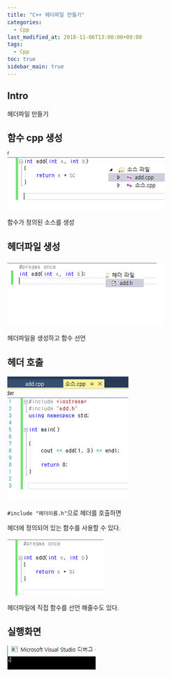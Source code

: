 ```yaml
---
title: "C++ 헤더파일 만들기"
categories: 
  - Cpp
last_modified_at: 2018-11-06T13:00:00+09:00
tags: 
  - Cpp
toc: true
sidebar_main: true
---
```


## Intro

헤더파일 만들기


## 함수 cpp 생성


![func](https://github.com/lesslate/lesslate.github.io/blob/master/assets/img/cpp/function.png?raw=true)


함수가 정의된 소스를 생성


## 헤더파일 생성

![head](https://github.com/lesslate/lesslate.github.io/blob/master/assets/img/cpp/header.png?raw=true)

헤더파일을 생성하고 함수 선언



## 헤더 호출

![main](https://github.com/lesslate/lesslate.github.io/blob/master/assets/img/cpp/source.png?raw=true
)


``#include "헤더이름.h"``으로 헤더를 호출하면

헤더에 정의되어 있는 함수를 사용할 수 있다.


![head2](https://github.com/lesslate/lesslate.github.io/blob/master/assets/img/cpp/header2.png?raw=true)

헤더파일에 직접 함수를 선언 해줄수도 있다.


## 실행화면

![source](https://github.com/lesslate/lesslate.github.io/blob/master/assets/img/cpp/result.png?raw=true)